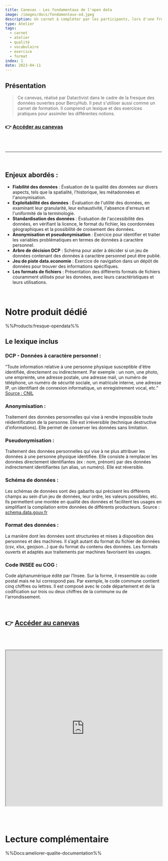 ```yaml
---
title: Canevas - Les fondamentaux de l'open data
image: /images/docs/fondamentaux-od.jpeg
description: Un carnet à compléter par les participants, lors d'une fresque des données ouvertes
type: Atelier
tags:
  - carnet
  - atelier
  - qualité
  - vocabulaire
  - exercice
  - format
index: 1
date: 2023-04-11
--- 
```


## Présentation

> Ce canevas, réalisé par Datactivist dans le cadre de la fresque des données ouvertes pour BercyHub. Il peut s'utiliser aussi comme un carnet de formation. Il comprend un lexique et des exercices pratiques pour assimiler les différentes notions.

### 👉 [Accéder au canevas](https://docs.google.com/presentation/d/1UdpDZTeQ_PQpmCA3UqRHVwFDtvThGqfMcCwo7_XjO5k/preview?slide=id.g10eed7e4ff9_0_397)

<br></br>

---

<br/>

## Enjeux abordés :

- **Fiabilité des données** : Évaluation de la qualité des données sur divers aspects, tels que la spatialité, l'historique, les métadonnées et l'anonymisation.
- **Exploitabilité des données** : Évaluation de l'utilité des données, en examinant leur granularité, leur exhaustivité, l'absence d'erreurs et l'uniformité de la terminologie.
- **Standardisation des données** : Évaluation de l'accessibilité des données, en vérifiant la licence, le format du fichier, les coordonnées géographiques et la possibilité de croisement des données.
- **Anonymisation et pseudonymisation** : Exercice pour identifier et traiter les variables problématiques en termes de données à caractère personnel.
- **Arbre de décision DCP** : Schéma pour aider à décider si un jeu de données contenant des données à caractère personnel peut être publié.
- **Jeu de piste data.economie** : Exercice de navigation dans un dépôt de données pour trouver des informations spécifiques.
- **Les formats de fichiers** : Présentation des différents formats de fichiers couramment utilisés pour les données, avec leurs caractéristiques et leurs utilisations.

<br/>

# Notre produit dédié

%%Products:fresque-opendata%%

## Le lexique inclus

### DCP - Données à caractère personnel : 

“Toute information relative à une personne physique susceptible d'être identifiée, directement ou indirectement. Par exemple : un nom, une photo, une empreinte, une adresse postale, une adresse mail, un numéro de téléphone, un numéro de sécurité sociale, un matricule interne, une adresse IP, un identifiant de connexion informatique, un enregistrement vocal, etc.” [Source : CNIL](https://www.cnil.fr/fr/cnil-direct/question/une-donnee-caractere-personnel-cest-quoi)

### Anonymisation : 

Traitement des données personnelles qui vise à rendre impossible toute réidentification de la personne. Elle est irréversible (technique destructive d’informations). Elle permet de conserver les données sans limitation.

### Pseudonymisation : 

Traitement des données personnelles qui vise à ne plus attribuer les données à une personne physique identifiée. Elle consiste à remplacer les données directement identifiantes (ex : nom, prénom) par des données indirectement identifiantes (un alias, un numéro). Elle est réversible.

### Schéma de données : 

Les schémas de données sont des gabarits qui précisent les différents champs au sein d’un jeu de données, leur ordre, les valeurs possibles, etc. Ils permettent une montée en qualité des données et facilitent les usages en simplifiant la compilation entre données de différents producteurs. Source : [schema.data.gouv.fr](https://schema.data.gouv.fr/apropos.html)

### Format des données : 

La manière dont les données sont structurées et mises à disposition des personnes et des machines. Il s’agit autant du format du fichier de données (csv, xlsx, geojson…) que du format du contenu des données. Les formats ouverts et adaptés aux traitements par machines favorisent les usages.

### Code INSEE ou COG : 

Code alphanumérique édité par l’Insee. Sur la forme, il ressemble au code postal mais ne lui correspond pas. Par exemple, le code commune contient cinq chiffres ou lettres. Il est composé avec le code département et de la codification sur trois ou deux chiffres de la commune ou de l'arrondissement.

<br/>

## 👉 [Accéder au canevas](https://docs.google.com/presentation/d/1UdpDZTeQ_PQpmCA3UqRHVwFDtvThGqfMcCwo7_XjO5k/preview?slide=id.g10eed7e4ff9_0_397)

<br></br>

<div class="responsiveIframe">
  <iframe
    width="100%"
    height="500"
    src="https://docs.google.com/presentation/d/1UdpDZTeQ_PQpmCA3UqRHVwFDtvThGqfMcCwo7_XjO5k/preview?slide=id.g10eed7e4ff9_0_397">
  </iframe>
</div>

<br></br>

# Lecture complémentaire

%%Docs:ameliorer-qualite-documentation%%
